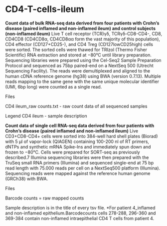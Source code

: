 # CD4-T-cells-ileum

**Count data of bulk RNA-seq data derived from four patients with Crohn’s disease (paired inflamed and non-inflamed ileum) and control subjects (non-inflamed ileum)**
Live T cell receptor (TCR)γδ, TCRγδ-CD8-CD4-, CD8, CD4CD8 (CD4CD8α, CD4CD8αα form the vast majority of this population), CD4 effector (CD127+CD25-), and CD4 Treg 
(CD127lowCD25high) cells were sorted. The sorted cells were thawed for TRIzol (Thermo Fisher Scientific) RNA extraction and stored at −80°C until library preparation.
Sequencing libraries were prepared using the Cel-Seq2 Sample Preparation Protocol and sequenced as 75bp paired-end on a NextSeq 500 (Utrecht Sequencing Facility). 
The reads were demultiplexed and aligned to the human cDNA reference genome (hg38) using BWA (version 0.7.13). Multiple reads mapping to the same gene with the same 
unique molecular identifier (UMI, 6bp long) were counted as a single read.

Files

CD4 ileum_raw counts.txt - raw count data of all sequenced samples

Legend CD4 ileum - sample description




**Count data of single cell RNA-seq data derived from four patients with Crohn’s disease (paired inflamed and non-inflamed ileum)**
Live CD3+CD8-CD4+ cells were sorted into 384-well hard shell plates (Biorad) with 5 μl of vapor-lock (QIAGEN) containing 100-200 nl of RT primers, dNTPs and synthetic 
mRNA Spike-Ins and immediately spun down and frozen to −80°C. Cells were prepared for SORT-seq as previously described.7 Illumina sequencing libraries were then 
prepared with the TruSeq small RNA primers (Illumina) and sequenced single-end at 75 bp read length with 75.000 reads per cell on a NextSeq500 platform (Illumina). 
Sequencing reads were mapped against the reference human genome (GRCh38) with BWA.

Files

Barcode counts = raw mapped counts

Sample description is in the title of every tsv file. 
*For patient 4_inflamed and non-inflamed epithelium.Barcodecounts cells 278-288, 296-360
and 369-384 contain non-inflamed intraepithelial CD4 T cells from patient 4. 
